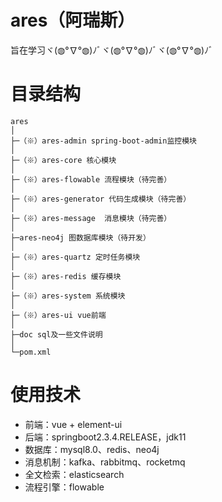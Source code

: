 # ares（阿瑞斯）

旨在学习ヾ(◍°∇°◍)ﾉﾞヾ(◍°∇°◍)ﾉﾞヾ(◍°∇°◍)ﾉﾞ

# 目录结构

```
ares
│
├─（※）ares-admin spring-boot-admin监控模块
│
├─（※）ares-core 核心模块
│
├─（※）ares-flowable 流程模块（待完善）
│
├─（※）ares-generator 代码生成模块（待完善）
│
├─（※）ares-message  消息模块（待完善）
│
├─ares-neo4j 图数据库模块（待开发）
│
├─（※）ares-quartz 定时任务模块
│
├─（※）ares-redis 缓存模块
│
├─（※）ares-system 系统模块
│
├─（※）ares-ui vue前端 
│
├─doc sql及一些文件说明
│
└─pom.xml

```

# 使用技术

- 前端：vue + element-ui
- 后端：springboot2.3.4.RELEASE，jdk11
- 数据库：mysql8.0、redis、neo4j
- 消息机制：kafka、rabbitmq、rocketmq
- 全文检索：elasticsearch
- 流程引擎：flowable
